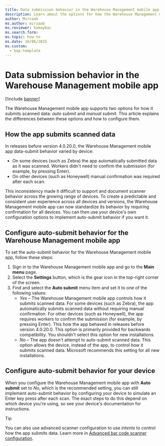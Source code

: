 ```yaml
---
title: Data submission behavior in the Warehouse Management mobile app
description: Learn about the options for how the Warehouse Management mobile app submits scanned data.
author: Mirzaab
ms.author: mirzaab
ms.reviewer: kamaybac
ms.search.form: 
ms.topic: how-to
ms.date: 10/06/2025
ms.custom:
  - bap-template
---
```


# Data submission behavior in the Warehouse Management mobile app

[!include [banner](../includes/banner.md)]

The Warehouse Management mobile app supports two options for how it submits scanned data: *auto submit* and *manual submit*. This article explains the differences between these options and how to configure them.

## How the app submits scanned data

In releases before version 4.0.20.0, the Warehouse Management mobile app data-submit behavior varied by device:

- On some devices (such as Zebra) the app automatically submitted data as it was scanned. Workers didn't need to confirm the submission (for example, by pressing Enter).
- On other devices (such as Honeywell) manual confirmation was required after each scan.

This inconsistency made it difficult to support and document scanner behavior across the growing range of devices. To create a predictable and consistent user experience across all devices and versions, the Warehouse Management mobile app can now standardize its behavior by requiring confirmation for all devices. You can then use your device's own configuration options to implement auto-submit behavior if you want it.

## Configure auto-submit behavior for the Warehouse Management mobile app

To set the auto-submit behavior for the Warehouse Management mobile app, follow these steps:

1. Sign in to the Warehouse Management mobile app and go to the **Main menu** page.
1. Select the **Settings** button, which is the gear icon in the top-right corner of the screen.
1. Find and select the **Auto submit** menu item and set it to one of the following values:
    - *Yes* – The Warehouse Management mobile app controls how it submits scanned data. For some devices (such as Zebra), the app automatically submits scanned data without requiring manual confirmation. For other devices (such as Honeywell), the app requires workers to confirm the submission (for example, by pressing Enter). This how the app behaved in releases before version 4.0.20.0. This option is primarily provided for backwards compatibility. You shouldn't select this option for new installations.
    - *No* – The app doesn't attempt to auto-submit scanned data. This option allows the device, instead of the app, to control how it submits scanned data. Microsoft recommends this setting for all new installations.

## Configure auto-submit behavior for your device

When you configure the Warehouse Management mobile app with **Auto submit** set to *No*, which is the recommended setting, you can still implement auto-submit behavior by configuring your device to simulate an Enter key press after each scan. The exact steps to do this depend on which device you're using, so see your device's documentation for instructions.

> [!TIP]
> You can also use advanced scanner configuration to use *intents* to control how the app submits data. Learn more in [Advanced bar code scanner configuration](warehouse-app-adv-scanner-config.md).
